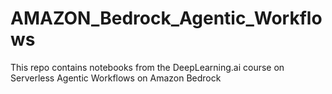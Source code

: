 # AMAZON_Bedrock_Agentic_Workflows
This repo contains notebooks from the DeepLearning.ai course on Serverless Agentic Workflows on Amazon Bedrock
